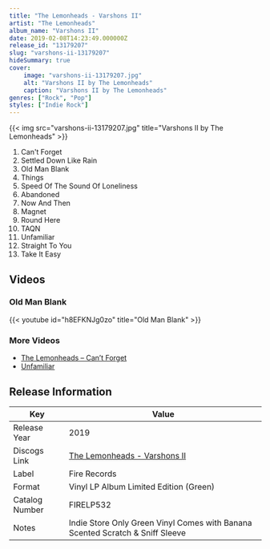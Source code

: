 ```yaml
---
title: "The Lemonheads - Varshons II"
artist: "The Lemonheads"
album_name: "Varshons II"
date: 2019-02-08T14:23:49.000000Z
release_id: "13179207"
slug: "varshons-ii-13179207"
hideSummary: true
cover:
    image: "varshons-ii-13179207.jpg"
    alt: "Varshons II by The Lemonheads"
    caption: "Varshons II by The Lemonheads"
genres: ["Rock", "Pop"]
styles: ["Indie Rock"]
---
```


{{< img src="varshons-ii-13179207.jpg" title="Varshons II by The Lemonheads" >}}

<!-- section break -->

1. Can't Forget
2. Settled Down Like Rain
3. Old Man Blank
4. Things
5. Speed Of The Sound Of Loneliness
6. Abandoned
7. Now And Then
8. Magnet
9. Round Here
10. TAQN
11. Unfamiliar
12. Straight To You
13. Take It Easy

<!-- section break -->




## Videos
### Old Man Blank
{{< youtube id="h8EFKNJg0zo" title="Old Man Blank" >}}<br>

### More Videos

- [The Lemonheads – Can’t Forget](https://www.youtube.com/watch?v=zp-Yux6P7VU)
- [Unfamiliar](https://www.youtube.com/watch?v=6-KM4GPXCOM)


## Release Information
|  Key           | Value                                                |
| ---------------| ---------------------------------------------------- |
| Release Year   | 2019                                   |
| Discogs Link   | [The Lemonheads - Varshons II](https://www.discogs.com/release/13179207-The-Lemonheads-Varshons-II) |
| Label          | Fire Records |
| Format         | Vinyl LP Album Limited Edition (Green) |
| Catalog Number | FIRELP532 |
| Notes | Indie Store Only Green Vinyl Comes with Banana Scented Scratch & Sniff Sleeve |